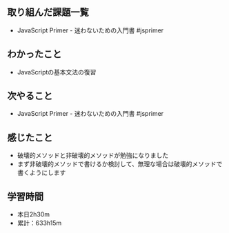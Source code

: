 ## 取り組んだ課題一覧
- JavaScript Primer - 迷わないための入門書 #jsprimer
## わかったこと
- JavaScriptの基本文法の復習
## 次やること
- JavaScript Primer - 迷わないための入門書 #jsprimer
## 感じたこと
- 破壊的メソッドと非破壊的メソッドが勉強になりました
- まず非破壊的メソッドで書けるか検討して、無理な場合は破壊的メソッドで書くようにします
## 学習時間
- 本日2h30m
- 累計：633h15m
